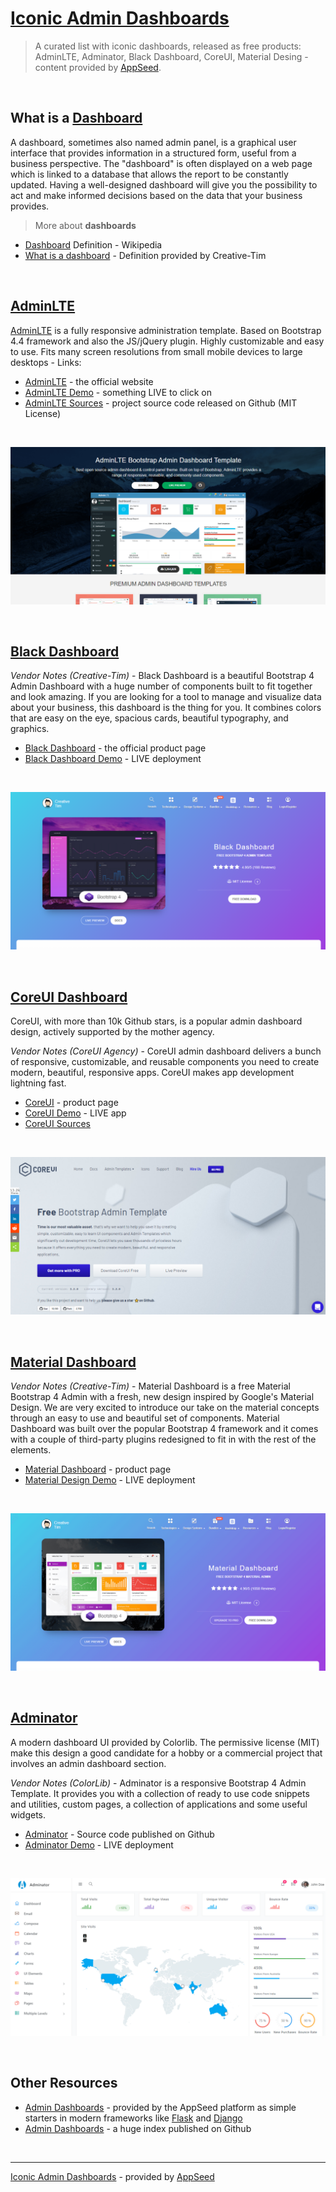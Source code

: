# [Iconic Admin Dashboards](https://blog.appseed.us/admin-dashboards-iconic-design-adminlte-black-dashboard/)

> A curated list with iconic dashboards, released as free products: AdminLTE, Adminator, Black Dashboard, CoreUI, Material Desing - content provided by [AppSeed](https://appseed.us).

<br />

## What is a [Dashboard](https://en.wikipedia.org/wiki/Dashboard_(business))

A dashboard, sometimes also named admin panel, is a graphical user interface that provides information in a structured form, useful from a business perspective. The "dashboard" is often displayed on a web page which is linked to a database that allows the report to be constantly updated.
Having a well-designed dashboard will give you the possibility to act and make informed decisions based on the data that your business provides.  

> More about **dashboards**

- [Dashboard](https://en.wikipedia.org/wiki/Dashboard_(business)) Definition - Wikipedia
- [What is a dashboard](https://www.creative-tim.com/blog/web-design/free-dashboard-templates/?AFFILIATE=128200) - Definition provided by Creative-Tim

<br />

## [AdminLTE](https://adminlte.io/?ref=appseed)

[AdminLTE](https://adminlte.io/?ref=appseed) is a fully responsive administration template. Based on Bootstrap 4.4 framework and also the JS/jQuery plugin. Highly customizable and easy to use. Fits many screen resolutions from small mobile devices to large desktops - Links:

- [AdminLTE](https://adminlte.io/?ref=appseed) - the official website
- [AdminLTE Demo](https://adminlte.io/themes/AdminLTE/index2.html) - something LIVE to click on
- [AdminLTE Sources](https://adminlte.io/themes/AdminLTE/) - project source code released on Github (MIT License)

<br />

![AdminLTE Admin Dashboard - Product Screen.](https://raw.githubusercontent.com/admin-dashboards/iconic-dashboards-adminlte-coreui-black-dashboard/master/media/adminlte-screen.png)

<br />

## [Black Dashboard](https://www.creative-tim.com/product/black-dashboard?AFFILIATE=128200)

*Vendor Notes (Creative-Tim)* - Black Dashboard is a beautiful Bootstrap 4 Admin Dashboard with a huge number of components built to fit together and look amazing. If you are looking for a tool to manage and visualize data about your business, this dashboard is the thing for you. It combines colors that are easy on the eye, spacious cards, beautiful typography, and graphics.

- [Black Dashboard](https://www.creative-tim.com/product/black-dashboard?AFFILIATE=128200) - the official product page
- [Black Dashboard Demo](https://demos.creative-tim.com/black-dashboard/examples/dashboard.html?AFFILIATE=128200) - LIVE deployment

<br />

![Black Dashboard - Product Screen.](https://raw.githubusercontent.com/admin-dashboards/iconic-dashboards-adminlte-coreui-black-dashboard/master/media/black-dashboard-screen.png)

<br />

## [CoreUI Dashboard](https://coreui.io/?ref=appseed)

CoreUI, with more than 10k Github stars, is a popular admin dashboard design, actively supported by the mother agency. 

*Vendor Notes (CoreUI Agency)* - CoreUI admin dashboard delivers a bunch of responsive, customizable, and reusable components you need to create modern, beautiful, responsive apps. CoreUI makes app development lightning fast.

- [CoreUI](https://coreui.io/?ref=appseed) - product page
- [CoreUI Demo](https://coreui.io/demo/3.1.0/#main.html) - LIVE app
- [CoreUI Sources](https://github.com/coreui/coreui-free-bootstrap-admin-template)

<br />

![CoreUI Dashboard - Product Screen.](https://raw.githubusercontent.com/admin-dashboards/iconic-dashboards-adminlte-coreui-black-dashboard/master/media/coreui-screen.png)

<br />

## [Material Dashboard](https://www.creative-tim.com/product/material-dashboard?AFFILIATE=128200)

*Vendor Notes (Creative-Tim)* - Material Dashboard is a free Material Bootstrap 4 Admin with a fresh, new design inspired by Google's Material Design. We are very excited to introduce our take on the material concepts through an easy to use and beautiful set of components. Material Dashboard was built over the popular Bootstrap 4 framework and it comes with a couple of third-party plugins redesigned to fit in with the rest of the elements.

- [Material Dashboard](https://www.creative-tim.com/product/material-dashboard?AFFILIATE=128200) - product page
- [Material Design Demo](https://demos.creative-tim.com/material-dashboard/examples/dashboard.html?AFFILIATE=128200) - LIVE deployment

<br />

![Material Dashboard - Product Screen.](https://raw.githubusercontent.com/admin-dashboards/iconic-dashboards-adminlte-coreui-black-dashboard/master/media/material-dashboard-screen.png)

<br />

## [Adminator](https://github.com/puikinsh/Adminator-admin-dashboard)

A modern dashboard UI provided by Colorlib. The permissive license (MIT) make this design a good candidate for a hobby or a commercial project that involves an admin dashboard section.

*Vendor Notes (ColorLib)* - Adminator is a responsive Bootstrap 4 Admin Template. It provides you with a collection of ready to use code snippets and utilities, custom pages, a collection of applications and some useful widgets.  

- [Adminator](https://github.com/puikinsh/Adminator-admin-dashboard) - Source code published on Github
- [Adminator Demo](https://colorlib.com/polygon/adminator/) - LIVE deployment

<br />

![Adminator Dashboard - Product Screen.](https://raw.githubusercontent.com/admin-dashboards/iconic-dashboards-adminlte-coreui-black-dashboard/master/media/adminator-screen.png)

<br />

## Other Resources

- [Admin Dashboards](https://appseed.us/admin-dashboards/) - provided by the AppSeed platform as simple starters in modern frameworks like [Flask](https://appseed.us/admin-dashboards/flask) and [Django](https://appseed.us/admin-dashboards/django)
- [Admin Dashboards](https://github.com/app-generator/admin-dashboards) - a huge index published on Github

<br />

---
[Iconic Admin Dashboards](https://blog.appseed.us/admin-dashboards-iconic-design-adminlte-black-dashboard/) - provided by [AppSeed](https://appseed.us)
